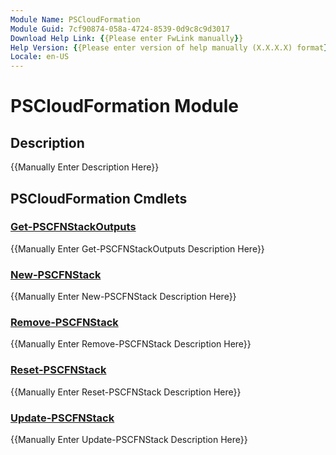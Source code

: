 ```yaml
---
Module Name: PSCloudFormation
Module Guid: 7cf90874-058a-4724-8539-0d9c8c9d3017
Download Help Link: {{Please enter FwLink manually}}
Help Version: {{Please enter version of help manually (X.X.X.X) format}}
Locale: en-US
---
```


# PSCloudFormation Module
## Description
{{Manually Enter Description Here}}

## PSCloudFormation Cmdlets
### [Get-PSCFNStackOutputs](Get-PSCFNStackOutputs.md)
{{Manually Enter Get-PSCFNStackOutputs Description Here}}

### [New-PSCFNStack](New-PSCFNStack.md)
{{Manually Enter New-PSCFNStack Description Here}}

### [Remove-PSCFNStack](Remove-PSCFNStack.md)
{{Manually Enter Remove-PSCFNStack Description Here}}

### [Reset-PSCFNStack](Reset-PSCFNStack.md)
{{Manually Enter Reset-PSCFNStack Description Here}}

### [Update-PSCFNStack](Update-PSCFNStack.md)
{{Manually Enter Update-PSCFNStack Description Here}}

